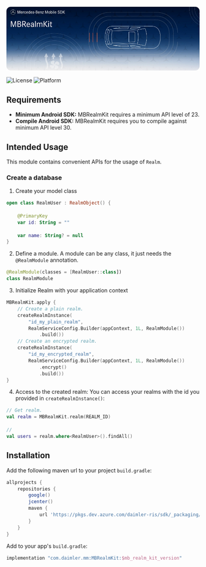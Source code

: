 <!-- SPDX-License-Identifier: MIT -->

![MBRealmKit](logo.jpg "Banner")

![License](https://img.shields.io/badge/License-MIT-green)
![Platform](https://img.shields.io/badge/Platforms-Android-blue)

## Requirements
* __Minimum Android SDK:__ MBRealmKit requires a minimum API level of 23.
* __Compile Android SDK:__ MBRealmKit requires you to compile against minimum API level 30.

## Intended Usage

This module contains convenient APIs for the usage of `Realm`.

### Create a database
1. Create your model class
```kotlin
open class RealmUser : RealmObject() {

    @PrimaryKey
    var id: String = ""

    var name: String? = null
}
```

2. Define a module. A module can be any class, it just needs the `@RealmModule` annotation.
```kotlin
@RealmModule(classes = [RealmUser::class])
class RealmModule
```
3. Initialize Realm with your application context
```kotlin
MBRealmKit.apply {
    // Create a plain realm.
    createRealmInstance(
        "id_my_plain_realm",
        RealmServiceConfig.Builder(appContext, 1L, RealmModule())
            .build())
    // Create an encrypted realm.
    createRealmInstance(
        "id_my_encrypted_realm",
        RealmServiceConfig.Builder(appContext, 1L, RealmModule())
            .encrypt()
            .build())
}
```
4. Access to the created realm: You can access your realms with the id you provided in `createRealmInstance()`:
```kotlin
// Get realm.
val realm = MBRealmKit.realm(REALM_ID)

//
val users = realm.where<RealmUser>().findAll()
```

## Installation

Add the following maven url to your project `build.gradle`:
```gradle
allprojects {
    repositories {
        google()
        jcenter()
        maven {
            url 'https://pkgs.dev.azure.com/daimler-ris/sdk/_packaging/release/maven/v1'
        }
    }
}
```

Add to your app's `build.gradle`:
```gradle
implementation "com.daimler.mm:MBRealmKit:$mb_realm_kit_version"
```